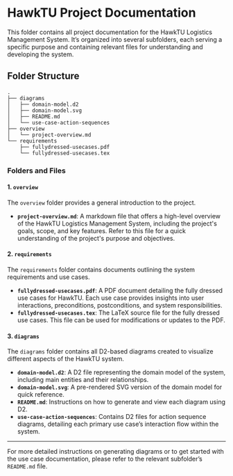 # HawkTU Project Documentation

This folder contains all project documentation for the HawkTU Logistics Management System. It’s organized into several subfolders, each serving a specific purpose and containing relevant files for understanding and developing the system.

## Folder Structure

```
.
├── diagrams
│   ├── domain-model.d2
│   ├── domain-model.svg
│   ├── README.md
│   └── use-case-action-sequences
├── overview
│   └── project-overview.md
└── requirements
    ├── fullydressed-usecases.pdf
    └── fullydressed-usecases.tex
```

### Folders and Files

#### 1. `overview`
The `overview` folder provides a general introduction to the project.

- **`project-overview.md`**: A markdown file that offers a high-level overview of the HawkTU Logistics Management System, including the project's goals, scope, and key features. Refer to this file for a quick understanding of the project's purpose and objectives.

#### 2. `requirements`
The `requirements` folder contains documents outlining the system requirements and use cases.

- **`fullydressed-usecases.pdf`**: A PDF document detailing the fully dressed use cases for HawkTU. Each use case provides insights into user interactions, preconditions, postconditions, and system responsibilities.
- **`fullydressed-usecases.tex`**: The LaTeX source file for the fully dressed use cases. This file can be used for modifications or updates to the PDF.

#### 3. `diagrams`
The `diagrams` folder contains all D2-based diagrams created to visualize different aspects of the HawkTU system. 

- **`domain-model.d2`**: A D2 file representing the domain model of the system, including main entities and their relationships.
- **`domain-model.svg`**: A pre-rendered SVG version of the domain model for quick reference.
- **`README.md`**: Instructions on how to generate and view each diagram using D2.
- **`use-case-action-sequences`**: Contains D2 files for action sequence diagrams, detailing each primary use case’s interaction flow within the system.

---

For more detailed instructions on generating diagrams or to get started with the use case documentation, please refer to the relevant subfolder’s `README.md` file.
```